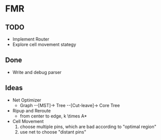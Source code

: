 # FMR

## TODO

* Implement Router
* Explore cell movement stategy

## Done

* Write and debug parser

## Ideas

* Net Optimizer
  * Graph --[MST]-> Tree --[Cut-leave]-> Core Tree
* Ripup and Reroute
  * from center to edge, k \times A*
* Cell Movement
  1. choose multiple pins, which are bad according to "optimal region"
  2. use net to choose "distant pins"